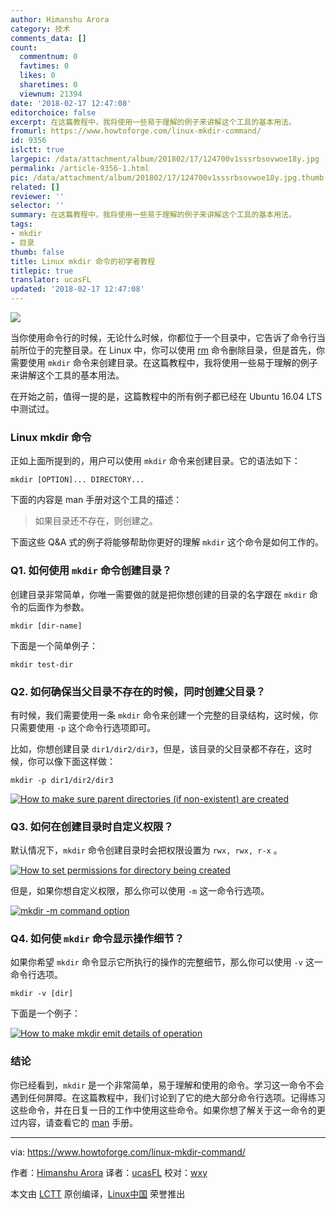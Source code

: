 ```yaml
---
author: Himanshu Arora
category: 技术
comments_data: []
count:
  commentnum: 0
  favtimes: 0
  likes: 0
  sharetimes: 0
  viewnum: 21394
date: '2018-02-17 12:47:08'
editorchoice: false
excerpt: 在这篇教程中，我将使用一些易于理解的例子来讲解这个工具的基本用法。
fromurl: https://www.howtoforge.com/linux-mkdir-command/
id: 9356
islctt: true
largepic: /data/attachment/album/201802/17/124700v1sssrbsovwoe18y.jpg
permalink: /article-9356-1.html
pic: /data/attachment/album/201802/17/124700v1sssrbsovwoe18y.jpg.thumb.jpg
related: []
reviewer: ''
selector: ''
summary: 在这篇教程中，我将使用一些易于理解的例子来讲解这个工具的基本用法。
tags:
- mkdir
- 目录
thumb: false
title: Linux mkdir 命令的初学者教程
titlepic: true
translator: ucasFL
updated: '2018-02-17 12:47:08'
---
```


![](/data/attachment/album/201802/17/124700v1sssrbsovwoe18y.jpg)


当你使用命令行的时候，无论什么时候，你都位于一个目录中，它告诉了命令行当前所位于的完整目录。在 Linux 中，你可以使用 [rm](/article-9321-1.html) 命令删除目录，但是首先，你需要使用 `mkdir` 命令来创建目录。在这篇教程中，我将使用一些易于理解的例子来讲解这个工具的基本用法。


在开始之前，值得一提的是，这篇教程中的所有例子都已经在 Ubuntu 16.04 LTS 中测试过。


### Linux mkdir 命令


正如上面所提到的，用户可以使用 `mkdir` 命令来创建目录。它的语法如下：



```
mkdir [OPTION]... DIRECTORY...

```

下面的内容是 man 手册对这个工具的描述：



> 
> 如果目录还不存在，则创建之。
> 
> 
> 


下面这些 Q&A 式的例子将能够帮助你更好的理解 `mkdir` 这个命令是如何工作的。


### Q1. 如何使用 `mkdir` 命令创建目录？


创建目录非常简单，你唯一需要做的就是把你想创建的目录的名字跟在 `mkdir` 命令的后面作为参数。



```
mkdir [dir-name]

```

下面是一个简单例子：



```
mkdir test-dir

```

### Q2. 如何确保当父目录不存在的时候，同时创建父目录？


有时候，我们需要使用一条 `mkdir` 命令来创建一个完整的目录结构，这时候，你只需要使用 `-p` 这个命令行选项即可。


比如，你想创建目录 `dir1/dir2/dir3`，但是，该目录的父目录都不存在，这时候，你可以像下面这样做：



```
mkdir -p dir1/dir2/dir3

```

[![How to make sure parent directories (if non-existent) are created](/data/attachment/album/201802/17/124712ke4vbazwtebta4eb.png)](https://www.howtoforge.com/images/command-tutorial/big/mkdir-p.png)


### Q3. 如何在创建目录时自定义权限？


默认情况下，`mkdir` 命令创建目录时会把权限设置为 `rwx, rwx, r-x` 。


[![How to set permissions for directory being created](/data/attachment/album/201802/17/124715j7jd9jt9jzc95vth.png)](https://www.howtoforge.com/images/command-tutorial/big/mkdir-def-perm.png)


但是，如果你想自定义权限，那么你可以使用 `-m` 这一命令行选项。


[![mkdir -m command option](/data/attachment/album/201802/17/124716pqzvq22qyxqqytcq.png)](https://www.howtoforge.com/images/command-tutorial/big/mkdir-custom-perm.png)


### Q4. 如何使 `mkdir` 命令显示操作细节？


如果你希望 `mkdir` 命令显示它所执行的操作的完整细节，那么你可以使用 `-v` 这一命令行选项。



```
mkdir -v [dir]

```

下面是一个例子：


[![How to make mkdir emit details of operation](/data/attachment/album/201802/17/124719w9sdmccbhmbuw2hv.png)](https://www.howtoforge.com/images/command-tutorial/big/mkdir-verbose.png)


### 结论


你已经看到，`mkdir` 是一个非常简单，易于理解和使用的命令。学习这一命令不会遇到任何屏障。在这篇教程中，我们讨论到了它的绝大部分命令行选项。记得练习这些命令，并在日复一日的工作中使用这些命令。如果你想了解关于这一命令的更过内容，请查看它的 [man](https://linux.die.net/man/1/mkdir) 手册。




---


via: <https://www.howtoforge.com/linux-mkdir-command/>


作者：[Himanshu Arora](https://www.howtoforge.com) 译者：[ucasFL](https://github.com/ucasFL) 校对：[wxy](https://github.com/wxy)


本文由 [LCTT](https://github.com/LCTT/TranslateProject) 原创编译，[Linux中国](https://linux.cn/) 荣誉推出